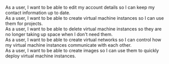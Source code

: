 As a user, I want to be able to edit my account details so I can keep my contact information up to date.  
As a user, I want to be able to create virtual machine instances so I can use them for projects.  
As a user, I want to be able to delete virtual machine instances so they are no longer taking up space when I don't need them.  
As a user, I want to be able to create virtual networks so I can control how my virtual machine instances communicate with each other.  
As a user, I want to be able to create images so I can use them to quickly deploy virtual machine instances.  